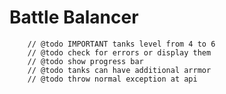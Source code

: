 Battle Balancer
===============

        // @todo IMPORTANT tanks level from 4 to 6
        // @todo check for errors or display them
        // @todo show progress bar
        // @todo tanks can have additional arrmor
        // @todo throw normal exception at api
        